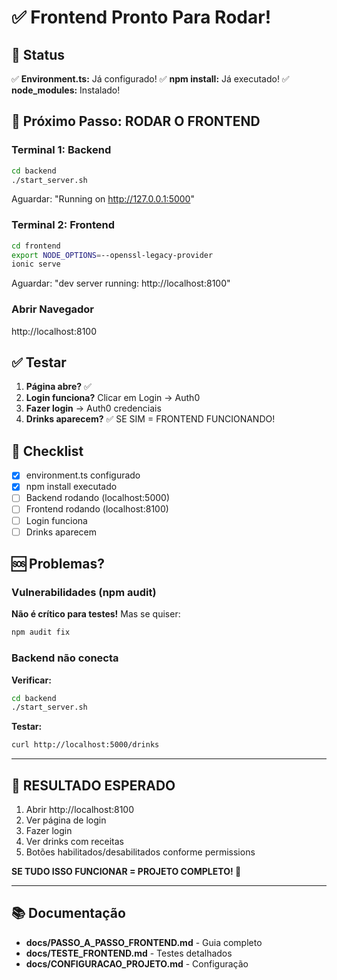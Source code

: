 # ✅ Frontend Pronto Para Rodar!

## 🎉 Status

✅ **Environment.ts:** Já configurado!
✅ **npm install:** Já executado!
✅ **node_modules:** Instalado!

## 🚀 Próximo Passo: RODAR O FRONTEND

### Terminal 1: Backend

```bash
cd backend
./start_server.sh
```

Aguardar: "Running on http://127.0.0.1:5000"

### Terminal 2: Frontend

```bash
cd frontend
export NODE_OPTIONS=--openssl-legacy-provider
ionic serve
```

Aguardar: "dev server running: http://localhost:8100"

### Abrir Navegador

http://localhost:8100

## ✅ Testar

1. **Página abre?** ✅
2. **Login funciona?** Clicar em Login → Auth0
3. **Fazer login** → Auth0 credenciais
4. **Drinks aparecem?** ✅ SE SIM = FRONTEND FUNCIONANDO!

## 🎯 Checklist

- [x] environment.ts configurado
- [x] npm install executado
- [ ] Backend rodando (localhost:5000)
- [ ] Frontend rodando (localhost:8100)
- [ ] Login funciona
- [ ] Drinks aparecem

## 🆘 Problemas?

### Vulnerabilidades (npm audit)

**Não é crítico para testes!** Mas se quiser:
```bash
npm audit fix
```

### Backend não conecta

**Verificar:**
```bash
cd backend
./start_server.sh
```

**Testar:**
```bash
curl http://localhost:5000/drinks
```

---

## 🎉 RESULTADO ESPERADO

1. Abrir http://localhost:8100
2. Ver página de login
3. Fazer login
4. Ver drinks com receitas
5. Botões habilitados/desabilitados conforme permissions

**SE TUDO ISSO FUNCIONAR = PROJETO COMPLETO! 🎉**

---

## 📚 Documentação

- **docs/PASSO_A_PASSO_FRONTEND.md** - Guia completo
- **docs/TESTE_FRONTEND.md** - Testes detalhados
- **docs/CONFIGURACAO_PROJETO.md** - Configuração

